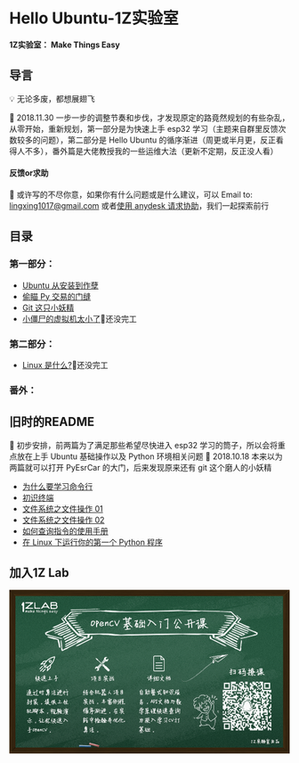 # Hello Ubuntu-1Z实验室

**1Z实验室： Make Things Easy**

## 导言

💡 无论多废，都想展翅飞

📖 2018.11.30 一步一步的调整节奏和步伐，才发现原定的路竟然规划的有些杂乱，从零开始，重新规划，第一部分是为快速上手 esp32 学习（主题来自群里反馈次数较多的问题），第二部分是 Hello Ubuntu 的循序渐进（周更或半月更，反正看得人不多），番外篇是大佬教授我的一些运维大法（更新不定期，反正没人看）

#### 反馈or求助

📕 或许写的不尽你意，如果你有什么问题或是什么建议，可以 Email to: lingxing1017@gmail.com 或者[使用 anydesk 请求协助](./00anydesk协助.md)，我们一起探索前行

## 目录

### 第一部分：

* [Ubuntu 从安装到作孽](./Part1/01Ubuntu从安装到作孽.md)
* [偷瞄 Py 交易的门缝](./Part1/02偷瞄Py交易的门缝.md)
* [Git 这只小妖精](./Part1/03Git这只小妖精.md)
* [小僵尸的虚拟机太小了](./Part1/04麻雀虽小肚量也小)🔫还没完工

### 第二部分：

* [Linux 是什么?]()🔫还没完工

### 番外：

## 旧时的README

📖 初步安排，前两篇为了满足那些希望尽快进入 esp32 学习的筒子，所以会将重点放在上手 Ubuntu 基础操作以及 Python 环境相关问题
📖 2018.10.18 本来以为两篇就可以打开 PyEsrCar 的大门，后来发现原来还有 git 这个磨人的小妖精

* [为什么要学习命令行](./Old/01.为什么要学习命令行/为什么要学习命令行.md)
* [初识终端](./Old/02.初识终端/初识终端.md)
* [文件系统之文件操作 01](./Old/03.文件系统之文件操作01/文件系统之文件操作01.md)
* [文件系统之文件操作 02](./Old/04.文件系统之文件操作02/文件系统之文件操作02.md)
* [如何查询指令的使用手册](./Old/05.如何查询指令的使用手册/如何查询指令的使用手册.md)
* [在 Linux 下运行你的第一个 Python 程序](./Old/06.在Linux下运行你的第一个Python程序/在Linux下运行你的第一个Python程序.md)

## 加入1Z Lab

![](./image/1Z学院宣传海报.png)
